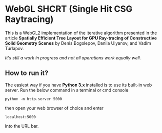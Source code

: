 # WebGL SHCRT (Single Hit CSG Raytracing)

This is a WebGL2 implementation of the iterative algorithm presented in the article **Spatially Efficient Tree Layout for GPU Ray-tracing of Constructive Solid Geometry Scenes** by Denis Bogolepov, Danila Ulyanov, and Vadim Turlapov.

*It's still a work in progress and not all operations work equally well.*

## How to run it?
The easiest way if you have **Python 3.x** installed is to use its built-in web server. Run the below command in a terminal or cmd console
```
python -m http.server 5000
````
then open your web browser of choice and enter
```
localhost:5000
```
into the URL bar.

